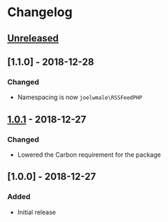 # Changelog

## [Unreleased]

[unreleased]: https://github.com/joelwmale/rss-feed-php/compare/1.1.0...HEAD

## [1.1.0] - 2018-12-28

### Changed
- Namespacing is now `joelwmale\RSSFeedPHP`

[1.0.1]: https://github.com/joelwmale/rss-feed-php/compare/1.0.1...1.1.0

## [1.0.1] - 2018-12-27

### Changed
- Lowered the Carbon requirement for the package

[1.0.1]: https://github.com/joelwmale/rss-feed-php/compare/1.0.0...1.0.1

## [1.0.0] - 2018-12-27

### Added
- Initial release